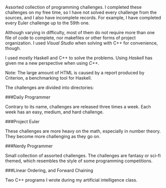 Assorted collection of programming challenges. I completed these challenges on my free time, so I have not solved every challenge from the sources, and I also have incomplete records. For example, I have completed every Euler challenge up to the 59th one.

Although varying in difficulty, most of them do not require more than one file of code to complete, nor makefiles or other forms of project organization. I used *Visual Studio* when solving with C++ for convenience, though.

I used mostly Haskell and C++ to solve the problems. Using *Haskell* has given me a new perspective when using *C++*.

Note: The large amount of HTML is caused by a report produced by Criterion, a benchmarking tool for Haskell.

The challenges are divided into directories:

###Daily Programmer

Contrary to its name, challenges are released three times a week. Each week has an easy, medium, and hard challenge.

###Project Euler

These challenges are more heavy on the math, especially in number theory. They become more challenging as they go on.

###Nerdy Programmer

Small collection of assorted challenges. The challenges are fantasy or sci-fi themed, which resembles the style of some programming competitions.

###Linear Ordering, and Forward Chaining

Two C++ programs I wrote during my artificial intelligence class.